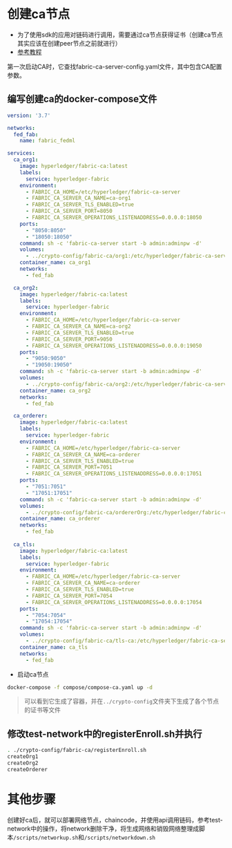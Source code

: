 
# 创建ca节点
- 为了使用sdk的应用对链码进行调用，需要通过ca节点获得证书（创建ca节点其实应该在创建peer节点之前就进行）
- [参考教程](https://juejin.cn/post/7079334814196695054)

第一次启动CA时，它查找fabric-ca-server-config.yaml文件，其中包含CA配置参数。
## 编写创建ca的docker-compose文件
```yaml
version: '3.7'

networks:
  fed_fab:
    name: fabric_fedml

services:
  ca_org1:
    image: hyperledger/fabric-ca:latest
    labels:
      service: hyperledger-fabric
    environment:
      - FABRIC_CA_HOME=/etc/hyperledger/fabric-ca-server
      - FABRIC_CA_SERVER_CA_NAME=ca-org1
      - FABRIC_CA_SERVER_TLS_ENABLED=true
      - FABRIC_CA_SERVER_PORT=8050
      - FABRIC_CA_SERVER_OPERATIONS_LISTENADDRESS=0.0.0.0:18050
    ports:
      - "8050:8050"
      - "18050:18050"
    command: sh -c 'fabric-ca-server start -b admin:adminpw -d'
    volumes:
      - ../crypto-config/fabric-ca/org1:/etc/hyperledger/fabric-ca-server
    container_name: ca_org1
    networks:
      - fed_fab

  ca_org2:
    image: hyperledger/fabric-ca:latest
    labels:
      service: hyperledger-fabric
    environment:
      - FABRIC_CA_HOME=/etc/hyperledger/fabric-ca-server
      - FABRIC_CA_SERVER_CA_NAME=ca-org2
      - FABRIC_CA_SERVER_TLS_ENABLED=true
      - FABRIC_CA_SERVER_PORT=9050
      - FABRIC_CA_SERVER_OPERATIONS_LISTENADDRESS=0.0.0.0:19050
    ports:
      - "9050:9050"
      - "19050:19050"
    command: sh -c 'fabric-ca-server start -b admin:adminpw -d'
    volumes:
      - ../crypto-config/fabric-ca/org2:/etc/hyperledger/fabric-ca-server
    container_name: ca_org2
    networks:
      - fed_fab

  ca_orderer:
    image: hyperledger/fabric-ca:latest
    labels:
      service: hyperledger-fabric
    environment:
      - FABRIC_CA_HOME=/etc/hyperledger/fabric-ca-server
      - FABRIC_CA_SERVER_CA_NAME=ca-orderer
      - FABRIC_CA_SERVER_TLS_ENABLED=true
      - FABRIC_CA_SERVER_PORT=7051
      - FABRIC_CA_SERVER_OPERATIONS_LISTENADDRESS=0.0.0.0:17051
    ports:
      - "7051:7051"
      - "17051:17051"
    command: sh -c 'fabric-ca-server start -b admin:adminpw -d'
    volumes:
      - ../crypto-config/fabric-ca/ordererOrg:/etc/hyperledger/fabric-ca-server
    container_name: ca_orderer
    networks:
      - fed_fab
  
  ca_tls:
    image: hyperledger/fabric-ca:latest
    labels:
      service: hyperledger-fabric
    environment:
      - FABRIC_CA_HOME=/etc/hyperledger/fabric-ca-server
      - FABRIC_CA_SERVER_CA_NAME=ca-orderer
      - FABRIC_CA_SERVER_TLS_ENABLED=true
      - FABRIC_CA_SERVER_PORT=7054
      - FABRIC_CA_SERVER_OPERATIONS_LISTENADDRESS=0.0.0.0:17054
    ports:
      - "7054:7054"
      - "17054:17054"
    command: sh -c 'fabric-ca-server start -b admin:adminpw -d'
    volumes:
      - ../crypto-config/fabric-ca/tls-ca:/etc/hyperledger/fabric-ca-server
    container_name: ca_tls
    networks:
      - fed_fab
```
- 启动ca节点
```sh
docker-compose -f compose/compose-ca.yaml up -d
```
> 可以看到它生成了容器，并在`../crypto-config`文件夹下生成了各个节点的证书等文件

## 修改test-network中的registerEnroll.sh并执行
```sh
. ./crypto-config/fabric-ca/registerEnroll.sh
createOrg1
createOrg2
createOrderer
```

# 其他步骤
创建好ca后，就可以部署网络节点，chaincode，并使用api调用链码，参考test-network中的操作，将network删除干净，将生成网络和销毁网络整理成脚本`/scripts/networkup.sh`和`/scripts/networkdown.sh`